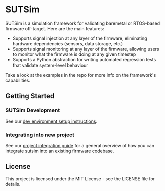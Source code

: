 
# SUTSim

SUTSim is a simulation framework for validating baremetal or RTOS-based firmware off-target. Here are the main features:
- Supports signal injection at any layer of the firmware, eliminating hardware dependencies (sensors, data storage, etc.)
- Supports signal monitoring at any layer of the firmware, allowing users to monitor what the firmware is doing at any given timestep
- Supports a Python abstraction for writing automated regression tests that validate system-level behaviour

Take a look at the examples in the repo for more info on the framework's capabilities.

## Getting Started
### SUTSim Development
See our [dev environment setup instructions](https://github.com/dgobalak/sutsim/blob/main/docs/dev_setup.md).

### Integrating into new project
See our [project integration guide](https://github.com/dgobalak/sutsim/blob/main/docs/new_project.md) for a general overview of how you can integrate sutsim into an existing firmware codebase.

## License

This project is licensed under the MIT License - see the LICENSE file for details.
